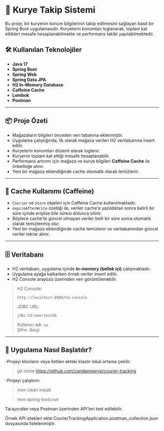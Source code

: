 # 🚚 Kurye Takip Sistemi

Bu proje, bir kuryenin konum bilgilerinin takip edilmesini sağlayan basit bir Spring Boot uygulamasıdır. Kuryelerin konumları loglanarak, toplam kat ettikleri mesafe hesaplanabilmekte ve performans takibi yapılabilmektedir.

## 🛠 Kullanılan Teknolojiler

- **Java 17**
- **Spring Boot**
- **Spring Web**
- **Spring Data JPA**
- **H2 In-Memory Database**
- **Caffeine Cache**
- **Lombok**
- **Postman**

---

## 📦 Proje Özeti

- Mağazaların bilgileri önceden veri tabanına eklenmiştir.
- Uygulama çalıştığında, ilk olarak mağaza verileri H2 veritabanına insert edilir.
- Kuryelerin konumları düzenli olarak loglanır.
- Kuryenin toplam kat ettiği mesafe hesaplanabilir.
- Performans artırımı için mağaza ve kurye bilgileri **Caffeine Cache** ile önbelleğe alınır.
- Yeni bir mağaza eklendiğinde cache otomatik olarak temizlenir.

---

## 🧠 Cache Kullanımı (Caffeine)

- `Courier` ve `Store` objeleri için Caffeine Cache kullanılmaktadır.
- `expireAfterWrite` özelliği ile, veriler cache'e yazıldıktan sonra belirli bir süre içinde erişilse bile süresi dolunca silinir.
- Böylece cache'te güncel olmayan veriler belli bir süre sonra otomatik olarak temizlenmiş olur.
- Yeni bir mağaza eklendiğinde cache temizlenir ve veritabanından güncel veriler tekrar alınır.
---

## 🗄 Veritabanı

- H2 veritabanı, uygulama içinde **in-memory (bellek içi)** çalışmaktadır.
- Uygulama ayağa kalkarken örnek veriler insert edilir.
- H2 Console arayüzü üzerinden veri görüntülenebilir.

> H2 Console:
> ```
> http://localhost:8080/h2-console
> ```
> JDBC URL:
> ```
> jdbc:h2:mem:testdb
> ```
> Kullanıcı adı: `sa`  
> Şifre: (boş)

---

## 🚀 Uygulama Nasıl Başlatılır?

-Projeyi klonlanır veya iletilen ekteki klasör lokal ortama çekilir.

> git clone https://github.com/candanmerve/courier-tracking

-Projeyi çalıştırın:
> mvn clean install

> mvn spring-boot:run

Tarayıcıdan veya Postman üzerinden API'leri test edilebilir.

Örnek API istekleri ekte CourierTrackingApplication.postman_collection.json dosyasında listelenmiştir.
